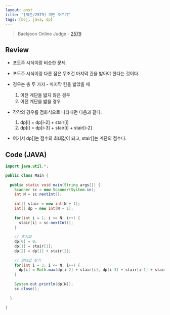 ```yaml
---
layout: post
title: "[백준/2579] 계단 오르기"
tags: [boj, java, dp]
---
```

> Baekjoon Online Judge - [2579](https://www.acmicpc.net/problem/2579)

## Review
* 포도주 시식이랑 비슷한 문제.
* 포도주 시식이랑 다른 점은 무조건 마지막 칸을 밟아야 한다는 것이다.
* 경우는 총 두 가지 - 마지막 칸을 밟았을 때
  1. 이전 계단을 밟지 않은 경우
  2. 이전 계단을 밟을 경우

* 각각의 경우를 점화식으로 나타내면 다음과 같다.
  1. dp[i] = dp[i-2] + stair[i]
  2. dp[i] = dp[i-3] + stair[i] + stair[i-2]

* 여기서 dp[]는 점수의 최대값이 되고, stair[]는 계단의 점수다.

## Code (JAVA)
```java
import java.util.*;

public class Main {
  
  public static void main(String args[]) {
    Scanner sc = new Scanner(System.in);
    int N = sc.nextInt();
    
    int[] stair = new int[N + 1];
    int[] dp = new int[N + 1];
    
    for(int i = 1; i <= N; i++) {
      stair[i] = sc.nextInt();
    }
    
    // 초기화
    dp[0] = 0;
    dp[1] = stair[1];
    dp[2] = dp[1] + stair[2];
    
    // 최대값 찾기
    for(int i = 3; i <= N; i++) {
      dp[i] = Math.max(dp[i-2] + stair[i], dp[i-3] + stair[i-1] + stair[i]);
    }
    
    System.out.println(dp[N]);
    sc.close();
    
  }
  
}
```
